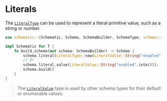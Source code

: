 # Literals

The [`LiteralType`](https://docs.rs/schematic/latest/schematic/schema/struct.LiteralType.html) can
be used to represent a literal primitive value, such as a string or number.

```rust
use schematic::{Schematic, Schema, SchemaBuilder, SchemaType, schema::{LiteralType, LiteralValue}};

impl Schematic for T {
	fn build_schema(mut schema: SchemaBuilder) -> Schema {
		schema.literal(LiteralType::new(LiteralValue::String("enabled".into())));
		// Or
		schema.literal_value(LiteralValue::String("enabled".into()));
		schema.build()
	}
}
```

> The [`LiteralValue`](https://docs.rs/schematic/latest/schematic/schema/enum.LiteralValue.html)
> type is used by other schema types for their default or enumerable values.

